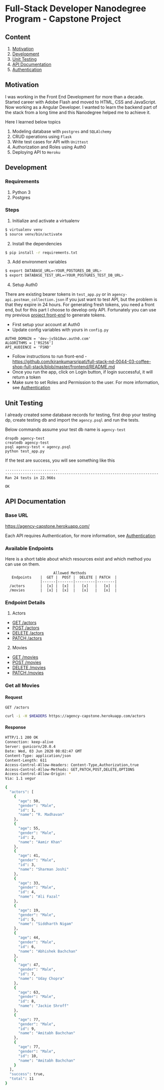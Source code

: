 # Full-Stack Developer Nanodegree Program - Capstone Project

## Content

1. [Motivation](#motivation)
1. [Development](#development)
1. [Unit Testing](#testing)
1. [API Documentation](#api)
1. [Authentication](#authentication)

<a name="motivation"></a>
## Motivation
I was working in the Front End Development for more than a decade. Started career with Adobe Flash and moved to HTML, CSS and JavaScript. Now working as a Angular Developer. I wanted to learn the backend part of the stack from a long time and this Nanodegree helped me to achieve it.

Here I learned below topics
1. Modeling database with `postgres` and `SQLAlchemy`
2. CRUD operations using `Flask`
3. Write test cases for API with `Unittest`
4. Authorization and Roles using Auth0
5. Deploying API to `Heroku`

<a name="#develop-locally"></a>
## Development
### Requirements
1. Python 3
2. Postgres

### Steps
1. Initialize and activate a virtualenv

```bash
$ virtualenv venv
$ source venv/bin/activate
```
2. Install the dependencies
```bash
$ pip install -r requirements.txt
```

3. Add environment variables
```bash
$ export DATABASE_URL=<YOUR_POSTGRES_DB_URL>
$ export DATABASE_TEST_URL=<YOUR_POSTGRES_TEST_DB_URL>
```

4. Setup Auth0

There are existing bearer tokens in `test_app.py` or in `agency-api.postman_collection.json` if you just want to test API, but the problem is that they expire in 24 hours.
For generating fresh tokens, you need a front end, but for this part I choose to develop only API. Fortunately you can use my previous [project front-end](https://github.com/kirankumarsripati/full-stack-nd-0044-03-coffee-shop-full-stack) to generate tokens.

 - First setup your account at Auth0
 - Update config variables with yours in `config.py`
```
AUTH0_DOMAIN = 'dev-jv5b18wv.auth0.com'
ALGORITHMS = ['RS256']
API_AUDIENCE = 'FSND'
```
 - Follow instructions to run front-end - https://github.com/kirankumarsripati/full-stack-nd-0044-03-coffee-shop-full-stack/blob/master/frontend/README.md
 - Once you run the app, click on Login button, if login successful, it will return a token
 - Make sure to set Roles and Permission to the user. For more information, see [Authentication](#authentication)

<a name="#testing"></a>
## Unit Testing
I already created some database records for testing, first drop your testing dp, create testing db and import the `agency.psql` and run the tests.

Below commands assume your test db name is `agency-test`
```
dropdb agency-test
createdb agency-test
psql agency-test < agency.psql
python test_app.py
```
If the test are success, you will see something like this
```
........................
----------------------------------------------------------------------
Ran 24 tests in 22.966s

OK
```
<a name="#api"></a>
## API Documentation
### Base URL
https://agency-capstone.herokuapp.com/

Each API requires Authentication, for more information, see [Authentication](#authentication)

### Available Endpoints
Here is a short table about which resources exist and which method you can use on them.

                          Allowed Methods
       Endpoints    |  GET |  POST |  DELETE | PATCH  |
                    |------|-------|---------|--------|
      /actors       |  [x] |  [x]  |   [x]   |   [x]  |
      /movies       |  [x] |  [x]  |   [x]   |   [x]  |

### Endpoint Details
1. Actors
- [GET /actors](#get-actors)
- [POST /actors](#post-actors)
- [DELETE /actors](#delete-actors)
- [PATCH /actors](#patch-actors)
2. Movies
- [GET /movies](#get-movies)
- [POST /movies](#post-movies)
- [DELETE /movies](#delete-movies)
- [PATCH /movies](#patch-movies)

<a name="get-actors"></a>
### Get all Movies
#### Request
`GET /actors`

```bash
curl -i -H $HEADERS https://agency-capstone.herokuapp.com/actors
```

#### Response
```bash
HTTP/1.1 200 OK
Connection: keep-alive
Server: gunicorn/20.0.4
Date: Wed, 03 Jun 2020 08:02:47 GMT
Content-Type: application/json
Content-Length: 611
Access-Control-Allow-Headers: Content-Type,Authorization,true
Access-Control-Allow-Methods: GET,PATCH,POST,DELETE,OPTIONS
Access-Control-Allow-Origin: *
Via: 1.1 vegur

{
  "actors": [
    {
      "age": 50,
      "gender": "Male",
      "id": 1,
      "name": "R. Madhavan"
    },
    {
      "age": 55,
      "gender": "Male",
      "id": 2,
      "name": "Aamir Khan"
    },
    {
      "age": 41,
      "gender": "Male",
      "id": 3,
      "name": "Sharman Joshi"
    },
    {
      "age": 33,
      "gender": "Male",
      "id": 4,
      "name": "Ali Fazal"
    },
    {
      "age": 19,
      "gender": "Male",
      "id": 5,
      "name": "Siddharth Nigam"
    },
    {
      "age": 44,
      "gender": "Male",
      "id": 6,
      "name": "Abhishek Bachchan"
    },
    {
      "age": 47,
      "gender": "Male",
      "id": 7,
      "name": "Uday Chopra"
    },
    {
      "age": 63,
      "gender": "Male",
      "id": 8,
      "name": "Jackie Shroff"
    },
    {
      "age": 77,
      "gender": "Male",
      "id": 9,
      "name": "Amitabh Bachchan"
    },
    {
      "age": 77,
      "gender": "Male",
      "id": 10,
      "name": "Amitabh Bachchan"
    }
  ],
  "success": true,
  "total": 11
}
```
<a name="post-actors"></a>
<a name="delete-actors"></a>
<a name="patch-actors"></a>
<a name="get-movies"></a>
<a name="post-movies"></a>
<a name="delete-movies"></a>
<a name="patch-movies"></a>



